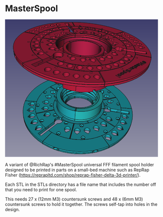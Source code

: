 # MasterSpool

![CAD design](cad-pic.png)

A variant of @RichRap's #MasterSpool universal FFF filament spool holder designed to be printed in parts on a small-bed machine such as RepRap Fisher (https://reprapltd.com/shop/reprap-fisher-delta-3d-printer/).

Each STL in the STLs directory has a file name that includes the number off that you need to print for one spool.

This needs 27 x (12mm M3) countersunk screws and 48 x (6mm M3) countersunk screws to hold it together.  The screws self-tap into holes in the design.
